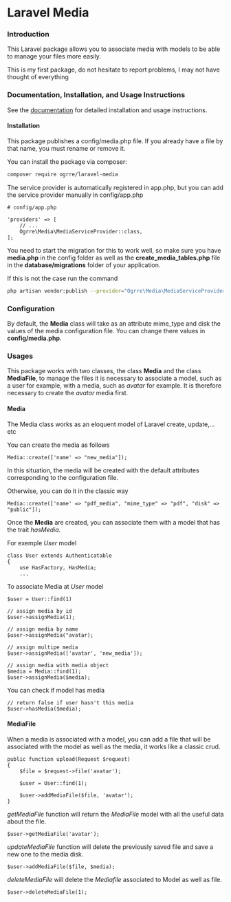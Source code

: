 # Laravel Media

### Introduction
This Laravel package allows you to associate media with models to be able to manage your files more easily.

This is my first package, do not hesitate to report problems, I may not have thought of everything

### Documentation, Installation, and Usage Instructions
See the [documentation](https://jbloup.dev) for detailed installation and usage instructions.

#### Installation
This package publishes a config/media.php file. If you already have a file by that name, you must rename or remove it.

You can install the package via composer:
```bash
composer require ogrre/laravel-media
```

The service provider is automatically registered in app.php, but you can add the service provider manually in config/app.php
```
# config/app.php

'providers' => [
    // ...
    Ogrre\Media\MediaServiceProvider::class,
];
```
You need to start the migration for this to work well, so make sure you have **media.php** in the config folder as well as the **create_media_tables.php** file in the **database/migrations** folder of your application. 

If this is not the case run the command
```bash
php artisan vendor:publish --provider="Ogrre\Media\MediaServiceProvider"
```

### Configuration
By default, the **Media** class will take as an attribute mime_type and disk the values of the media configuration file. You can change there values in **config/media.php**.


### Usages
This package works with two classes, the class **Media** and the class **MediaFile**, to manage the files it is necessary to associate a model, such as a user for example, with a media, such as *avatar* for example.
It is therefore necessary to create the *avatar* media first.

#### Media
The Media class works as an eloquent model of Laravel create, update,... etc

You can create the media as follows
```
Media::create(['name' => "new_media"]);
```

In this situation, the media will be created with the default attributes corresponding to the configuration file.

Otherwise, you can do it in the classic way
```
Media::create(['name' => "pdf_media", "mime_type" => "pdf", "disk" => "public"]);
```
Once the **Media** are created, you can associate them with a model that has the trait *hasMedia*.

For exemple *User* model
```
class User extends Authenticatable
{
    use HasFactory, HasMedia;
    ...
```

To associate Media at *User* model
```
$user = User::find(1)

// assign media by id
$user->assignMedia(1);

// assign media by name
$user->assignMedia("avatar);

// assign multipe media
$user->assignMedia(['avatar', 'new_media']);

// assign media with media object
$media = Media::find(1);
$user->assignMedia($media);
```

You can check if model has media
```
// return false if user hasn't this media
$user->hasMedia($media); 
```
#### MediaFile

When a media is associated with a model, you can add a file that will be associated with the model as well as the media, it works like a classic crud.
```
public function upload(Request $request)
{
    $file = $request->file('avatar');

    $user = User::find(1);

    $user->addMediaFile($file, 'avatar');
}    
```
*getMediaFile* function will return the *MediaFile* model with all the useful data about the file.
```
$user->getMediaFile('avatar');  
```

*updateMediaFile* function will delete the previously saved file and save a new one to the media disk.
```
$user->addMediaFile($file, $media);  
```

*deleteMediaFile* will delete the *Mediafile* associated to Model as well as file.
```
$user->deleteMediaFile(1);  
```



